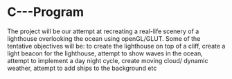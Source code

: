 # C---Program
 The project will be our attempt at recreating a real-life scenery of a lighthouse overlooking the ocean using openGL/GLUT. Some of the tentative objectives will be: to create the lighthouse on top of a cliff, create a light beacon for the lighthouse, attempt to show waves in the ocean, attempt to implement a day night cycle, create moving cloud/ dynamic weather, attempt to add ships to the background etc
